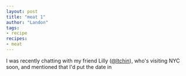 ```yaml
---
layout: post
title: "meat 1"
author: "Landon"
tags:
- recipe
recipes:
- meat
---
```


I was recently chatting with my friend Lilly ([@ltchin](https://litchin.wordpress.com)), who's visiting NYC soon, and mentioned that I'd put the date in 